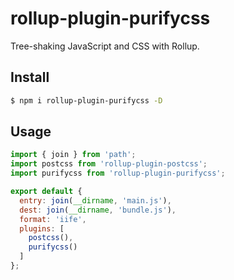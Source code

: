 # rollup-plugin-purifycss

Tree-shaking JavaScript and CSS with Rollup.

## Install

```bash
$ npm i rollup-plugin-purifycss -D
```

## Usage

```js
import { join } from 'path';
import postcss from 'rollup-plugin-postcss';
import purifycss from 'rollup-plugin-purifycss';

export default {
  entry: join(__dirname, 'main.js'),
  dest: join(__dirname, 'bundle.js'),
  format: 'iife',
  plugins: [
    postcss(),
    purifycss()
  ]
};
```
